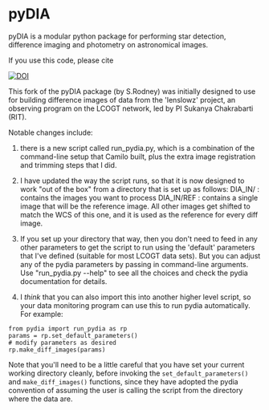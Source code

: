 # pyDIA
pyDIA is a modular python package for performing star detection, difference imaging and photometry on astronomical images.

If you use this code, please cite

<a href="https://doi.org/10.5281/zenodo.268049"><img src="https://zenodo.org/badge/DOI/10.5281/zenodo.268049.svg" alt="DOI"></a>


This fork of the pyDIA package (by S.Rodney) was initially designed to use for building difference images of data from the 'lenslowz' project, an observing program on the LCOGT network, led by PI Sukanya Chakrabarti (RIT).

Notable changes include: 

1. there is a new script called run_pydia.py, which is a combination of the command-line setup that Camilo built, plus the extra image registration and trimming steps that I did.

2. I have updated the way the script runs, so that it is now designed to work "out of the box" from a directory that is set up as follows:
  DIA_IN/  : contains the images you want to process
  DIA_IN/REF :  contains a single image that will be the reference image.  All other images get shifted to match the WCS of this one, and it is used as the reference for every diff image.

3.  If you set up your directory that way, then you don't need to feed in any other parameters to get the script to run using the 'default' parameters that I've defined (suitable for most LCOGT data sets).   But you can adjust any of the pydia parameters by passing in command-line arguments.   Use "run_pydia.py --help" to see all the choices and check the pydia documentation for details.

4.   I *think* that you can also import this into another higher level script, so your data monitoring program can use this to run pydia automatically.    For example:

```
from pydia import run_pydia as rp
params = rp.set_default_parameters()
# modify parameters as desired
rp.make_diff_images(params)
```

Note that you'll need to be a little careful that you 
have set your current working directory cleanly, before 
invoking the ``set_default_parameters()`` and 
``make_diff_images()``  functions, since they have 
adopted the pydia convention of assuming the user 
is calling the script from the directory where the
 data are.